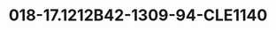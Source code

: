 ---
title: 018-17.1212B42-1309-94-CLE1140
image: 018-17.1212B42-1309-94-CLE1140.png
brand: classic-collection
layout: vestito
---